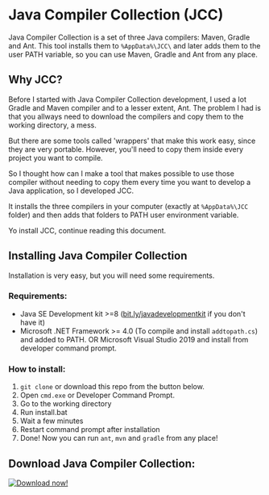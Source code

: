 # Java Compiler Collection (JCC)

Java Compiler Collection is a set of three Java compilers: Maven, Gradle and Ant. This tool installs them to `%AppData%\JCC\` and later adds them to the user PATH variable, so you can use Maven, Gradle and Ant from any place.

## Why JCC?

Before I started with Java Compiler Collection development, I used a lot Gradle and Maven compiler and to a lesser extent, Ant.
The problem I had is that you allways need to download the compilers and copy them to the working directory, a mess.

But there are some tools called 'wrappers' that make this work easy, since they are very portable. However, you'll need to copy them inside every project you want to compile.

So I thought how can I make a tool that makes possible to use those compiler without needing to copy them every time you want to develop a Java application, so I developed JCC.

It installs the three compilers in your computer (exactly at `%AppData%\JCC` folder) and then adds that folders to PATH user environment variable.

Yo install JCC, continue reading this document.

## Installing Java Compiler Collection

Installation is very easy, but you will need some requirements.

### Requirements:

- Java SE Development kit >=8 ([bit.ly/javadevelopmentkit](https://bit.ly/javadevelopmentkit) if you don't have it)
- Microsoft .NET Framework >= 4.0 (To compile and install `addtopath.cs`) and added to PATH. OR Microsoft Visual Studio 2019 and install from developer command prompt.

### How to install:

1. `git clone` or download this repo from the button below.
2. Open `cmd.exe` or Developer Command Prompt.
3. Go to the working directory
4. Run install.bat
5. Wait a few minutes
6. Restart command prompt after installation
7. Done! Now you can run `ant`, `mvn` and `gradle` from any place!

## Download Java Compiler Collection:

[![Download now!](https://s7.gifyu.com/images/downloadbutton.png)](https://codeload.github.com/LumitoLuma/JCC/zip/master)
